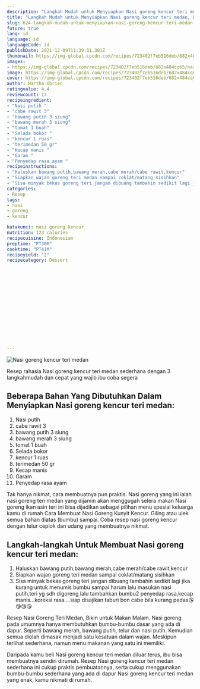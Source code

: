 ```yaml
---
description: "Langkah Mudah untuk Menyiapkan Nasi goreng kencur teri medan, Lezat"
title: "Langkah Mudah untuk Menyiapkan Nasi goreng kencur teri medan, Lezat"
slug: 624-langkah-mudah-untuk-menyiapkan-nasi-goreng-kencur-teri-medan-lezat
future: true
lang: id
language: id
languageCode: id
publishDate: 2021-12-09T11:39:31.301Z 
thumbnail: https://img-global.cpcdn.com/recipes/723402f7eb516deb/682x484cq65/nasi-goreng-kencur-teri-medan-foto-resep-utama.webp
images:
- https://img-global.cpcdn.com/recipes/723402f7eb516deb/682x484cq65/nasi-goreng-kencur-teri-medan-foto-resep-utama.webp
image: https://img-global.cpcdn.com/recipes/723402f7eb516deb/682x484cq65/nasi-goreng-kencur-teri-medan-foto-resep-utama.webp
cover: https://img-global.cpcdn.com/recipes/723402f7eb516deb/682x484cq65/nasi-goreng-kencur-teri-medan-foto-resep-utama.webp
author: Martha Obrien
ratingvalue: 4.4
reviewcount: 13
recipeingredient:
- "Nasi putih "
- "cabe rawit 3"
- "bawang putih 3 siung"
- "bawang merah 3 siung"
- "tomat 1 buah"
- "Selada bokor "
- "kencur 1 ruas"
- "terimedan 50 gr"
- "Kecap manis "
- "Garam "
- "Penyedap rasa ayam "
recipeinstructions:
- "Haluskan bawang putih,bawang merah,cabe merah/cabe rawit,kencur"
- "Siapkan wajan goreng teri medan sampai coklat/matang sisihkan"
- "Sisa minyak bekas goreng teri jangan dibuang tambahin sedikit lagi jika kurang untuk menumis bumbu sampai harum lalu masukan nasi putih,teri yg sdh digoreng lalu tambahkan bumbu2 penyedap rasa,kecap manis...koreksi rasa....siap disajikan taburi bon cabe bila kurang pedas😘😘😘😘"
categories:
- Resep
tags:
- nasi
- goreng
- kencur

katakunci: nasi goreng kencur 
nutrition: 123 calories
recipecuisine: Indonesian
preptime: "PT30M"
cooktime: "PT41M"
recipeyield: "2"
recipecategory: Dessert


     
    
    
    
    
    
    
    
    
    
    
      
    
---
```



![Nasi goreng kencur teri medan](https://img-global.cpcdn.com/recipes/723402f7eb516deb/682x484cq65/nasi-goreng-kencur-teri-medan-foto-resep-utama.webp)

Resep rahasia Nasi goreng kencur teri medan  sederhana dengan 3 langkahmudah dan cepat yang wajib ibu coba segera

<!--inarticleads1-->

## Beberapa Bahan Yang Dibutuhkan Dalam Menyiapkan Nasi goreng kencur teri medan:

1. Nasi putih 
1. cabe rawit 3
1. bawang putih 3 siung
1. bawang merah 3 siung
1. tomat 1 buah
1. Selada bokor 
1. kencur 1 ruas
1. terimedan 50 gr
1. Kecap manis 
1. Garam 
1. Penyedap rasa ayam 

Tak hanya nikmat, cara membuatnya pun praktis. Nasi goreng yang ini ialah nasi goreng teri medan yang dijamin akan menggugah selera makan Nasi goreng ikan asin teri ini bisa dijadikan sebagai pilihan menu spesial keluarga kamu di rumah Cara Membuat Nasi Goreng Kunyit Kencur. Giling atau ulek semua bahan diatas (bumbu) sampai. Coba resep nasi goreng kencur dengan telur ceplok dan udang yang membuatnya nikmat. 

<!--inarticleads2-->

## Langkah-langkah Untuk Membuat Nasi goreng kencur teri medan:

1. Haluskan bawang putih,bawang merah,cabe merah/cabe rawit,kencur
1. Siapkan wajan goreng teri medan sampai coklat/matang sisihkan
1. Sisa minyak bekas goreng teri jangan dibuang tambahin sedikit lagi jika kurang untuk menumis bumbu sampai harum lalu masukan nasi putih,teri yg sdh digoreng lalu tambahkan bumbu2 penyedap rasa,kecap manis...koreksi rasa....siap disajikan taburi bon cabe bila kurang pedas😘😘😘😘


Resep Nasi Goreng Teri Medan, Bikin untuk Makan Malam. Nasi goreng pada umumnya hanya membutuhkan bumbu-bumbu dasar yang ada di dapur. Seperti bawang merah, bawang putih, telur dan nasi putih. Kemudian semua diolah dimasak menjadi satu kesatuan dalam wajan. Meskipun terlihat sederhana, namun menu makanan yang satu ini memiliki. 

Daripada kamu beli  Nasi goreng kencur teri medan  diluar terus, ibu  bisa membuatnya sendiri dirumah. Resep  Nasi goreng kencur teri medan  sederhana ini cukup praktis pembuatannya, serta cukup menggunakan bumbu-bumbu sederhana yang ada di dapur  Nasi goreng kencur teri medan  yang enak, kamu nikmati di rumah.
